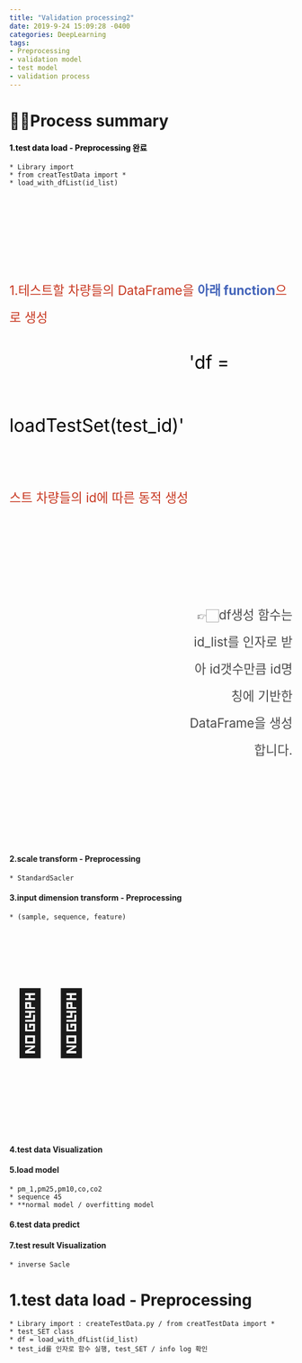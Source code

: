 ```yaml
---
title: "Validation processing2"
date: 2019-9-24 15:09:28 -0400
categories: DeepLearning
tags:
- Preprocessing
- validation model
- test model
- validation process
---
```



# ☝🏻Process summary
#### <span style="color:black;">1.test data load - Preprocessing 완료</span>
    * Library import
    * from creatTestData import *
    * load_with_dfList(id_list)

<p style="color:#C83821; font-size:1.4rem; line-height: 3rem; font-weight: normal; margin-top: 10rem; margin-bottom: 10rem; text-align: left; opacity: 1;"> 1.테스트할 차량들의 DataFrame을 <strong style="color:#4263B9; opacity: 1;">아래 function</strong>으로 생성<br>
<span style="color:black; font-size:2rem; line-height: 7rem; margin-left: 20rem;">'df = loadTestSet(test_id)'</span><br>
<span style="margin-left: 70rem;">테스트 차량들의 id에 따른 동적 생성</span></p>

<p style="color:black; font-size:1.4rem; line-height: 3rem; font-weight: normal; margin-top: 10rem; margin-bottom: 10rem; text-align: right; opacity: 0.7; margin-left: 20rem;"> 
        👉🏻df생성 함수는 id_list를 인자로 받아 id갯수만큼 id명칭에 기반한 DataFrame을 생성합니다.</p>


#### 2.scale transform - Preprocessing
    * StandardSacler
#### 3.input dimension transform - Preprocessing
    * (sample, sequence, feature)
    
<p style="font-size:7rem;">☝🏻</p><br>

#### 4.test data Visualization
#### 5.load model
    * pm_1,pm25,pm10,co,co2
    * sequence 45
    * **normal model / overfitting model
#### 6.test data predict
#### 7.test result Visualization
    * inverse Sacle

# 1.test data load - Preprocessing
    * Library import : createTestData.py / from creatTestData import *
    * test_SET class
    * df = load_with_dfList(id_list)
    * test_id를 인자로 함수 실행, test_SET / info log 확인
